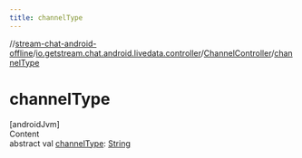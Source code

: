 ```yaml
---
title: channelType
---
```

//[stream-chat-android-offline](../../../index.md)/[io.getstream.chat.android.livedata.controller](../index.md)/[ChannelController](index.md)/[channelType](channelType.md)



# channelType  
[androidJvm]  
Content  
abstract val [channelType](channelType.md): [String](https://kotlinlang.org/api/latest/jvm/stdlib/kotlin/-string/index.html)  



